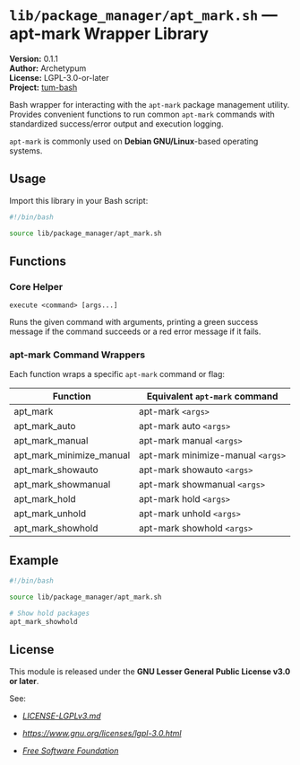 # `lib/package_manager/apt_mark.sh` — apt-mark Wrapper Library

**Version:** 0.1.1  
**Author:** Archetypum  
**License:** LGPL-3.0-or-later  
**Project:** [tum-bash](https://github.com/Archetypum/tum-bash.git)

Bash wrapper for interacting with the `apt-mark` package management utility. Provides convenient functions to run common `apt-mark` commands with standardized success/error output and execution logging.

`apt-mark` is commonly used on **Debian GNU/Linux**-based operating systems.

## Usage

Import this library in your Bash script:

```bash
#!/bin/bash

source lib/package_manager/apt_mark.sh
```

## Functions

### Core Helper

`execute <command> [args...]`

Runs the given command with arguments, printing a green success message if the command succeeds or a red error message if it fails.

### apt-mark Command Wrappers

Each function wraps a specific `apt-mark` command or flag:

| **Function**             | **Equivalent `apt-mark` command** |
|--------------------------|-----------------------------------|
| apt_mark                 | apt-mark `<args>`                 |
| apt_mark_auto            | apt-mark auto `<args>`            |
| apt_mark_manual          | apt-mark manual `<args>`          |
| apt_mark_minimize_manual | apt-mark minimize-manual `<args>` |
| apt_mark_showauto        | apt-mark showauto `<args>`        |
| apt_mark_showmanual      | apt-mark showmanual `<args>`      |
| apt_mark_hold            | apt-mark hold `<args>`            |
| apt_mark_unhold          | apt-mark unhold `<args>`          |
| apt_mark_showhold        | apt-mark showhold `<args>`        |

## Example

```bash
#!/bin/bash

source lib/package_manager/apt_mark.sh

# Show hold packages
apt_mark_showhold
```

## License

This module is released under the **GNU Lesser General Public License v3.0 or later**.

See:

- [_LICENSE-LGPLv3.md_](https://github.com/Archetypum/tum-bash/blob/master/LICENSE-LGPLv3.md)

- _https://www.gnu.org/licenses/lgpl-3.0.html_

- [_Free Software Foundation_](https://www.fsf.org/)
